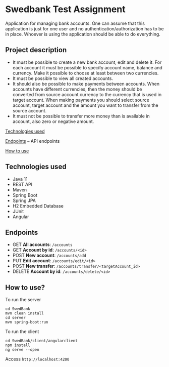 Swedbank Test Assignment
===============================

Application for managing bank accounts. One can assume that this application is just for one user and no authentication/authorization has to be in place. Whoever is using the application should be able to do everything.

## Project description

- It must be possible to create a new bank account, edit and delete it. For each account it must be possible to specify account name, balance and currency. Make it possible to choose at least between two currencies.
- It must be possible to view all created accounts.
- It should also be possible to make payments between accounts. When accounts have different currencies, then the money should be converted from source account currency to the currency that is used in target account. When making payments you should select source account, target account and the amount you want to transfer from the source account.
- It must not be possible to transfer more money than is available in account, also zero or negative amount.


[Technologies used](#technologies-used)

[Endpoints](#endpoints) – API endpoints

[How to use](#how-to-use?)


## Technologies used

- Java 11
- REST API
- Maven
- Spring Boot
- Spring JPA
- H2 Embedded Database
- JUnit
- Angular


## Endpoints

- GET **All accounts**: `/accounts`
- GET **Account by id**: `/accounts/<id>`
- POST **New account**: `/accounts/add`
- PUT **Edit account**: `/accounts/edit/<id>`
- POST **New transfer**: `/accounts/transfer/<targetAccount_id>`
- DELETE **Account by id**: `/accounts/delete/<id>`


## How to use?

To run the server
```
cd SwedBank
mvn clean install
cd server
mvn spring-boot:run
```

To run the client
```
cd SwedBank/client/angularclient
npm install
ng serve --open
```

Access ```http://localhost:4200```
